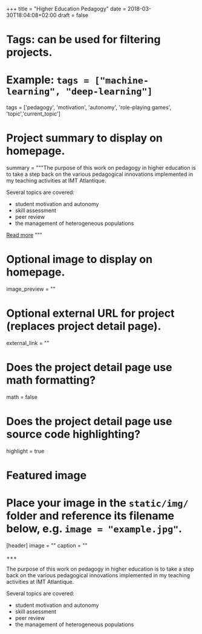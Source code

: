 +++
title = "Higher Education Pedagogy"
date = 2018-03-30T18:04:08+02:00
draft = false

# Tags: can be used for filtering projects.
# Example: `tags = ["machine-learning", "deep-learning"]`
tags = ['pedagogy', 'motivation', 'autonomy', 'role-playing games', 'topic','current_topic']

# Project summary to display on homepage.
summary = """The purpose of this work on pedagogy in higher education is to take a step back on the various pedagogical innovations implemented in my teaching activities at IMT Atlantique.

Several topics are covered:

- student motivation and autonomy
- skill assessment
- peer review
- the management of heterogeneous populations

[Read more](/project/pedagogy)
"""

# Optional image to display on homepage.
image_preview = ""

# Optional external URL for project (replaces project detail page).
external_link = ""

# Does the project detail page use math formatting?
math = false

# Does the project detail page use source code highlighting?
highlight = true

# Featured image
# Place your image in the `static/img/` folder and reference its filename below, e.g. `image = "example.jpg"`.
[header]
image = ""
caption = ""

+++

The purpose of this work on pedagogy in higher education is to take a step back on the various pedagogical innovations implemented in my teaching activities at IMT Atlantique.

Several topics are covered:

- student motivation and autonomy
- skill assessment
- peer review
- the management of heterogeneous populations
